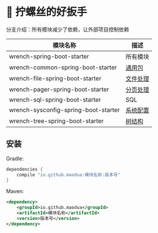 # 🔧 拧螺丝的好扳手
分支介绍：所有模块减少了依赖，让外部项目控制依赖

| 模块名称                               | 描述                                                    |
|--------------------------------------|-------------------------------------------------------|
| wrench-spring-boot-starter           | 所有模块                                                  |
| wrench-common-spring-boot-starter    | [通用包](/wrench-common-spring-boot-starter/README.md)   |
| wrench-file-spring-boot-starter      | [文件处理](/wrench-file-spring-boot-starter/README.md)    |
| wrench-pager-spring-boot-starter     | [分页处理](/wrench-pager-spring-boot-starter/README.md)   |
| wrench-sql-spring-boot-starter       | SQL                                                   |
| wrench-sysconfig-spring-boot-starter | [系统配置](/wrench-sysconfig-spring-boot-starter/README.md) |
| wrench-tree-spring-boot-starter      | [树结构](/wrench-tree-spring-boot-starter/README.md)     |

## 安装

Gradle:
```groovy
dependencies {
    compile "io.github.maodua:模块名称:版本号"
}
```
Maven:
```xml
<dependency>
    <groupId>io.github.maodua</groupId>
    <artifactId>模块名称</artifactId>
    <version>版本号</version>
</dependency>
```


